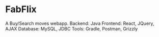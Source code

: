 # FabFlix
A Buy/Search moves webapp.
Backend: Java
Frontend: React, JQuery, AJAX
Database: MySQL, JDBC 
Tools: Gradle, Postman, Grizzly
